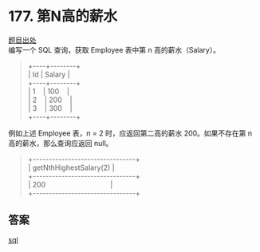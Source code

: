 # 177. 第N高的薪水
[题目出处](https://leetcode-cn.com/problems/nth-highest-salary)  
编写一个 SQL 查询，获取 Employee 表中第 n 高的薪水（Salary）。
 >+----+--------+  
 | Id | Salary |  
 +----+--------+  
 | 1&nbsp; &nbsp;&nbsp;| 100 &nbsp; &nbsp;|  
 | 2&nbsp; &nbsp;&nbsp;| 200  &nbsp; &nbsp;|  
 | 3 &nbsp;&nbsp;&nbsp;| 300  &nbsp; &nbsp;|  
  +----+--------+ 
 

例如上述 Employee 表，n = 2 时，应返回第二高的薪水 200。如果不存在第 n 高的薪水，那么查询应返回 null。  

> +--------------------------------+  
  | getNthHighestSalary(2) |  
  +--------------------------------+  
  | 200    &nbsp; &nbsp; &nbsp;&nbsp;&nbsp;&nbsp;&nbsp;&nbsp;&nbsp;&nbsp; &nbsp;&nbsp; &nbsp;&nbsp; &nbsp; &nbsp;&nbsp;  &nbsp;&nbsp; &nbsp;&nbsp; &nbsp;                |  
  +--------------------------------+   
  


## 答案
[sql](../../leecode/0177/0177.md)

